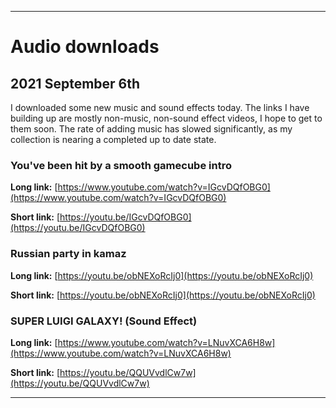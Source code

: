 
***

# Audio downloads

## 2021 September 6th

I downloaded some new music and sound effects today. The links I have building up are mostly non-music, non-sound effect videos, I hope to get to them soon. The rate of adding music has slowed significantly, as my collection is nearing a completed up to date state.

### You've been hit by a smooth gamecube intro

**Long link:** [https://www.youtube.com/watch?v=IGcvDQfOBG0](https://www.youtube.com/watch?v=IGcvDQfOBG0)

**Short link:** [https://youtu.be/IGcvDQfOBG0](https://youtu.be/IGcvDQfOBG0)

### Russian party in kamaz

**Long link:** [https://youtu.be/obNEXoRcIj0](https://youtu.be/obNEXoRcIj0)

**Short link:** [https://youtu.be/obNEXoRcIj0](https://youtu.be/obNEXoRcIj0)

### SUPER LUIGI GALAXY! (Sound Effect)

**Long link:** [https://www.youtube.com/watch?v=LNuvXCA6H8w](https://www.youtube.com/watch?v=LNuvXCA6H8w)

**Short link:** [https://youtu.be/QQUVvdlCw7w](https://youtu.be/QQUVvdlCw7w)

***

